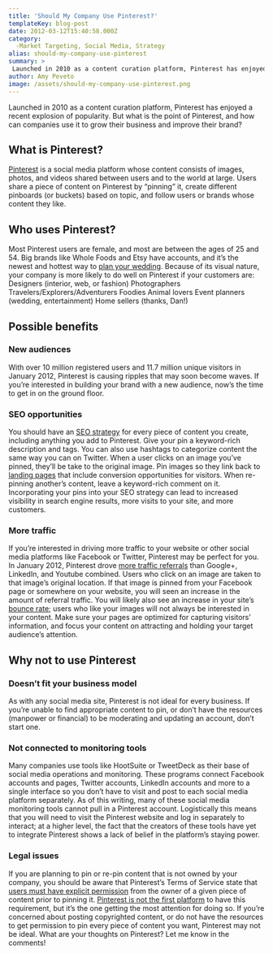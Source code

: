 ```yaml
---
title: 'Should My Company Use Pinterest?'
templateKey: blog-post
date: 2012-03-12T15:40:58.000Z
category: 
  -Market Targeting, Social Media, Strategy
alias: should-my-company-use-pinterest
summary: > 
 Launched in 2010 as a content curation platform, Pinterest has enjoyed a recent explosion of popularity. But what is the point of Pinterest, and how can companies use it to grow their business and improve their brand?
author: Amy Peveto
image: /assets/should-my-company-use-pinterest.png
---
```


Launched in 2010 as a content curation platform, Pinterest has enjoyed a recent explosion of popularity. But what is the point of Pinterest, and how can companies use it to grow their business and improve their brand?

What is Pinterest?
------------------

[Pinterest](https://www.pinterest.com/) is a social media platform whose content consists of images, photos, and videos shared between users and to the world at large. Users share a piece of content on Pinterest by “pinning” it, create different pinboards (or buckets) based on topic, and follow users or brands whose content they like.

Who uses Pinterest?
-------------------

Most Pinterest users are female, and most are between the ages of 25 and 54. Big brands like Whole Foods and Etsy have accounts, and it’s the newest and hottest way to [plan your wedding](http://www.google.com/#hl=en&sclient=psy-ab&q=use+pinterest+for+wedding+planning&pbx=1&oq=use+pinterest+for+wedding+planning&aq=f&aqi=&aql=&gs_sm=3&gs_upl=43066l43066l2l43388l1l1l0l0l0l0l61l61l1l1l0&gs_l=hp.3...43066l43066l2l43388l1l1l0l0l0l0l61l61l1l1l0&bav=on.2,or.r_gc.r_pw.r_qf.,cf.osb&fp=6274c5cd76393bc1&biw=1207&bih=858). Because of its visual nature, your company is more likely to do well on Pinterest if your customers are: Designers (interior, web, or fashion) Photographers Travelers/Explorers/Adventurers Foodies Animal lovers Event planners (wedding, entertainment) Home sellers (thanks, Dan!)

Possible benefits
-----------------

### New audiences

With over 10 million registered users and 11.7 million unique visitors in January 2012, Pinterest is causing ripples that may soon become waves. If you’re interested in building your brand with a new audience, now’s the time to get in on the ground floor.

### SEO opportunities

You should have an [SEO strategy](/insights/seo-strategy-de-mystified) for every piece of content you create, including anything you add to Pinterest. Give your pin a keyword-rich description and tags. You can also use hashtags to categorize content the same way you can on Twitter. When a user clicks on an image you’ve pinned, they’ll be take to the original image. Pin images so they link back to [landing pages](/insights/optimizing-landing-pages-conversions) that include conversion opportunities for visitors. When re-pinning another’s content, leave a keyword-rich comment on it. Incorporating your pins into your SEO strategy can lead to increased visibility in search engine results, more visits to your site, and more customers.

### More traffic

If you’re interested in driving more traffic to your website or other social media platforms like Facebook or Twitter, Pinterest may be perfect for you. In January 2012, Pinterest drove [more traffic referrals](http://www.sfgate.com/cgi-bin/article.cgi?f=/c/a/2012/02/27/BU2D1NBP0J.DTL) than Google+, LinkedIn, and Youtube combined. Users who click on an image are taken to that image’s original location. If that image is pinned from your Facebook page or somewhere on your website, you will seen an increase in the amount of referral traffic. You will likely also see an increase in your site’s [bounce rate](/insights/what-bounce-rate-and-how-can-i-lower-it); users who like your images will not always be interested in your content. Make sure your pages are optimized for capturing visitors’ information, and focus your content on attracting and holding your target audience’s attention.

Why not to use Pinterest
------------------------

### Doesn’t fit your business model

As with any social media site, Pinterest is not ideal for every business. If you’re unable to find appropriate content to pin, or don’t have the resources (manpower or financial) to be moderating and updating an account, don’t start one.

### Not connected to monitoring tools

Many companies use tools like HootSuite or TweetDeck as their base of social media operations and monitoring. These programs connect Facebook accounts and pages, Twitter accounts, LinkedIn accounts and more to a single interface so you don’t have to visit and post to each social media platform separately. As of this writing, many of these social media monitoring tools cannot pull in a Pinterest account. Logistically this means that you will need to visit the Pinterest website and log in separately to interact; at a higher level, the fact that the creators of these tools have yet to integrate Pinterest shows a lack of belief in the platform’s staying power.

### Legal issues

If you are planning to pin or re-pin content that is not owned by your company, you should be aware that Pinterest’s Terms of Service state that [users must have explicit permission](http://www.businessinsider.com/pinterest-copyright-issues-lawyer-2012-2) from the owner of a given piece of content prior to pinning it. [Pinterest is not the first platform](http://kikolani.com/its-not-just-pinterest-re-copyright-legal-issues.html) to have this requirement, but it’s the one getting the most attention for doing so. If you’re concerned about posting copyrighted content, or do not have the resources to get permission to pin every piece of content you want, Pinterest may not be ideal. What are your thoughts on Pinterest? Let me know in the comments!